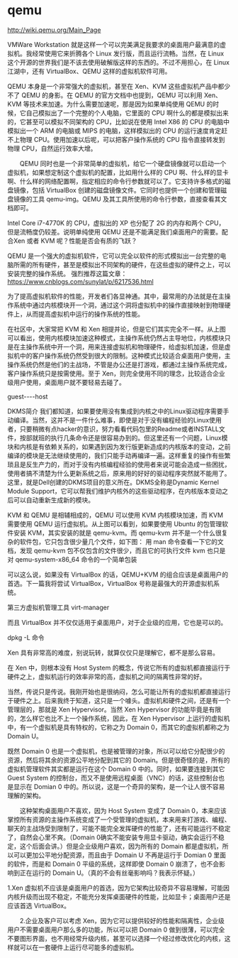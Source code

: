 # qemu

http://wiki.qemu.org/Main_Page

VMWare Workstation 就是这样一个可以完美满足我要求的桌面用户最满意的虚拟机。我经常使用它来折腾各个 Linux 发行版，而且运行流畅。当然，在 Linux 这个开源的世界我们是不该去使用破解版这样的东西的。不过不用担心，在 Linux 江湖中，还有 VirtualBox、QEMU 这样的虚拟机软件可用。


QEMU 本身是一个非常强大的虚拟机，甚至在 Xen、KVM 这些虚拟机产品中都少不了 QEMU 的身影。在 QEMU 的官方文档中也提到，QEMU 可以利用 Xen、KVM 等技术来加速。为什么需要加速呢，那是因为如果单纯使用 QEMU 的时候，它自己模拟出了一个完整的个人电脑，它里面的 CPU 啊什么的都是模拟出来的，它甚至可以模拟不同架构的 CPU，比如说在使用 Intel X86 的 CPU 的电脑中模拟出一个 ARM 的电脑或 MIPS 的电脑，这样模拟出的 CPU 的运行速度肯定赶不上物理 CPU。使用加速以后呢，可以把客户操作系统的 CPU 指令直接转发到物理 CPU，自然运行效率大增。

　　QEMU 同时也是一个非常简单的虚拟机，给它一个硬盘镜像就可以启动一个虚拟机，如果想定制这个虚拟机的配置，比如用什么样的 CPU 啊、什么样的显卡啊、什么样的网络配置啊，指定相应的命令行参数就可以了。它支持许多格式的磁盘镜像，包括 VirtualBox 创建的磁盘镜像文件。它同时也提供一个创建和管理磁盘镜像的工具 qemu-img。QEMU 及其工具所使用的命令行参数，直接查看其文档即可。

Intel Core i7-4770K 的 CPU，虚拟出的 XP 也分配了 2G 的内存和两个 CPU，但是流畅度仍较差。说明单纯使用 QEMU 还是不能满足我们桌面用户的需要。配合Xen 或者 KVM 呢？性能是否会有质的飞跃？

QEMU 是一个强大的虚拟机软件，它可以完全以软件的形式模拟出一台完整的电脑所需的所有硬件，甚至是模拟出不同架构的硬件，在这些虚拟的硬件之上，可以安装完整的操作系统。
强烈推荐这篇文章：https://www.cnblogs.com/sunylat/p/6217536.html

为了提高虚拟机软件的性能，开发者们各显神通。其中，最常用的办法就是在主操作系统中通过内核模块开一个洞，通过这个洞将虚拟机中的操作直接映射到物理硬件上，从而提高虚拟机中运行的操作系统的性能。

在社区中，大家常把 KVM 和 Xen 相提并论，但是它们其实完全不一样。从上图可以看出，使用内核模块加速这种模式，主操作系统仍然占主导地位，内核模块只是在主操作系统中开一个洞，用来连接虚拟机和物理硬件，给虚拟机加速，但是虚拟机中的客户操作系统仍然受到很大的限制。这种模式比较适合桌面用户使用，主操作系统仍然是他们的主战场，不管是办公还是打游戏，都通过主操作系统完成，客户操作系统只是按需使用。至于 Xen，则完全使用不同的理念，比较适合企业级用户使用，桌面用户就不要轻易去碰了。


guest----host


DKMS简介
我们都知道，如果要使用没有集成到内核之中的Linux驱动程序需要手动编译。当然，这并不是一件什么难事，即使是对于没有编程经验的Linux使用者，只要稍微有点hacker的意识，努力看看代码包里的Readme或者INSTALL文件，按部就班的执行几条命令还是很容易办到的。但这里还有一个问题，Linux模块和内核是有依赖关系的，如果遇到因为发行版更新造成的内核版本的变动，之前编译的模块是无法继续使用的，我们只能手动再编译一遍。这样重复的操作有些繁琐且是反生产力的，而对于没有内核编程经验的使用者来说可能会造成一些困扰，使用者搞不清楚为什么更新系统之后，原来用的好好的驱动程序突然就不能用了。这里，就是Dell创建的DKMS项目的意义所在。DKMS全称是Dynamic Kernel Module Support，它可以帮我们维护内核外的这些驱动程序，在内核版本变动之后可以自动重新生成新的模块。

KVM 和 QEMU 是相辅相成的，QEMU 可以使用 KVM 内核模块加速，而 KVM 需要使用 QEMU 运行虚拟机。从上图可以看到，如果要使用 Ubuntu 的包管理软件安装 KVM，其实安装的就是 qemu-kvm。而 qemu-kvm 并不是一个什么很复杂的软件包，它只包含很少量几个文件，如下图：
用 man 命令查看一下它的文档，发现 qemu-kvm 包不仅包含的文件很少，而且它的可执行文件 kvm 也只是对 qemu-system-x86_64 命令的一个简单包装

可以这么说，如果没有 VirtualBox 的话，QEMU+KVM 的组合应该是桌面用户的首选。下一篇我将尝试 VirtualBox，VirtualBox 号称是最强大的开源虚拟机系统。

第三方虚拟机管理工具 virt-manager


而且 VirtualBox 并不仅仅适用于桌面用户，对于企业级的应用，它也是可以的。


dpkg -L 命令



Xen 具有非常高的难度，别说玩转，就算仅仅只是理解它，都不是那么容易。

在 Xen 中，则根本没有 Host System 的概念，传说它所有的虚拟机都直接运行于硬件之上，虚拟机运行的效率非常的高，虚拟机之间的隔离性非常的好。


当然，传说只是传说。我刚开始也是很纳闷，怎么可能让所有的虚拟机都直接运行于硬件之上。后来我终于知道，这只是一个噱头。虚拟机和硬件之间，还是有一个管理层的，那就是 Xen Hypervisor。当然 Xen Hypervisor 的功能毕竟是有限的，怎么样它也比不上一个操作系统，因此，在 Xen Hypervisor 上运行的虚拟机中，有一个虚拟机是具有特权的，它称之为 Domain 0，而其它的虚拟机都称之为 Domain U。

既然 Domain 0 也是一个虚拟机，也是被管理的对象，所以可以给它分配很少的资源，然后将其余的资源公平地分配到其它的 Domain。但是很奇怪的是，所有的虚拟机管理软件其实都是运行在这个 Domain 0 中的。同时，如果要连接到其它 Guest System 的控制台，而又不是使用远程桌面（VNC）的话，这些控制台也是显示在 Domian 0 中的。所以说，这是一个奇异的架构，是一个让人很不容易理解的架构。

　　这种架构桌面用户不喜欢，因为 Host System 变成了 Domain 0，本来应该掌控所有资源的主操作系统变成了一个受管理的虚拟机，本来用来打游戏、编程、聊天的主战场受到限制了，可能不能完全发挥硬件的性能了，还有可能运行不稳定了，自然会心里不爽。（Domain 0确实不能安装专用显卡驱动，确实会运行不稳定，这个后面会讲。）但是企业级用户喜欢，因为所有的 Domain 都是虚拟机，所以可以更加公平地分配资源，而且由于 Domain U 不再是运行于 Domian 0 里面的软件，而是和 Domain 0 平级的系统，这样即使 Domain 0 崩溃了，也不会影响到正在运行的 Domain U。（真的不会有丝毫影响吗？我表示怀疑。）


1.Xen 虚拟机不应该是桌面用户的首选，因为它架构比较奇异不容易理解，可能因内核升级而出现不稳定，不能充分发挥桌面硬件的性能，比如显卡；桌面用户还是应该首选 VirtualBox。

　　2.企业及客户可以考虑 Xen，因为它可以提供较好的性能和隔离性，企业级用户不需要桌面用户那么多的功能，所以可以把 Domain 0 做到很薄，可以完全不要图形界面，也不用经常升级内核，甚至可以选择一个经过修改优化的内核，这样就可以在一套硬件上运行尽可能多的虚拟机。




